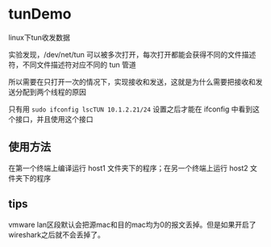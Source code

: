 # tunDemo
linux下tun收发数据

实验发现，/dev/net/tun 可以被多次打开，每次打开都能会获得不同的文件描述符，不同文件描述符对应不同的 tun 管道

所以需要在只打开一次的情况下，实现接收和发送，这就是为什么需要把接收和发送分配到两个线程的原因

只有用 `sudo ifconfig lscTUN 10.1.2.21/24` 设置之后才能在 ifconfig 中看到这个接口，并且使用这个接口


## 使用方法

在第一个终端上编译运行 host1 文件夹下的程序；在另一个终端上运行 host2 文件夹下的程序

## tips
vmware lan区段默认会把源mac和目的mac均为0的报文丢掉。但是如果开启了wireshark之后就不会丢掉了。
